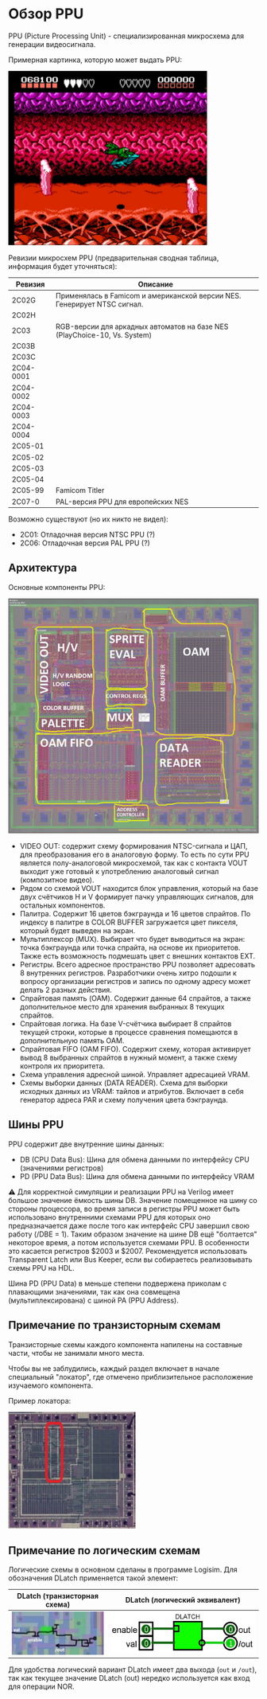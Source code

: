 # Обзор PPU

PPU (Picture Processing Unit) - специализированная микросхема для генерации видеосигнала.

Примерная картинка, которую может выдать PPU:

<img src="/BreakingNESWiki/imgstore/ppu/battletoads.jpg" width="400px">

Ревизии микросхем PPU (предварительная сводная таблица, информация будет уточняться):

|Ревизия|Описание|
|---|---|
|2C02G|Применялась в Famicom и американской версии NES. Генерирует NTSC сигнал.|
|2C02H| |
|2C03|RGB-версии для аркадных автоматов на базе NES (PlayChoice-10, Vs. System)|
|2C03B| |
|2C03C| |
|2C04-0001| |
|2C04-0002| |
|2C04-0003| |
|2C04-0004| |
|2C05-01| |
|2C05-02| |
|2C05-03| |
|2C05-04| |
|2C05-99|Famicom Titler|
|2C07-0|PAL-версия PPU для европейских NES|

Возможно существуют (но их никто не видел):
- 2C01: Отладочная версия NTSC PPU (?)
- 2C06: Отладочная версия PAL PPU (?)

## Архитектура

Основные компоненты PPU:

![PPU_preview](/BreakingNESWiki/imgstore/PPU_preview.jpg)

- VIDEO OUT: содержит схему формирования NTSC-сигнала и ЦАП, для преобразования его в аналоговую форму. То есть по сути PPU является полу-аналоговой микросхемой, так как с контакта VOUT выходит уже готовый к употреблению аналоговый сигнал (композитное видео).
- Рядом со схемой VOUT находится блок управления, который на базе двух счётчиков H и V формирует пачку управляющих сигналов, для остальных компонентов.
- Палитра. Содержит 16 цветов бэкграунда и 16 цветов спрайтов. По индексу в палитре в COLOR BUFFER загружается цвет пикселя, который будет выведен на экран.
- Мультиплексор (MUX). Выбирает что будет выводиться на экран: точка бэкграунда или точка спрайта, на основе их приоритетов. Также есть возможность подмешать цвет с внешних контактов EXT.
- Регистры. Всего адресное пространство PPU позволяет адресовать 8 внутренних регистров. Разработчики очень хитро подошли к вопросу организации регистров и запись по одному адресу может делать 2 разных действия.
- Спрайтовая память (OAM). Содержит данные 64 спрайтов, а также дополнительное место для хранения выбранных 8 текущих спрайтов.
- Спрайтовая логика. На базе V-счётчика выбирает 8 спрайтов текущей строки, которые в процессе сравнения помещаются в дополнительную память OAM.
- Спрайтовая FIFO (OAM FIFO). Содержит схему, которая активирует вывод 8 выбранных спрайтов в нужный момент, а также схему контроля их приоритета.
- Схема управления адресной шиной. Управляет адресацией VRAM.
- Схемы выборки данных (DATA READER). Схема для выборки исходных данных из VRAM: тайлов и атрибутов. Включает в себя генератор адреса PAR и схему получения цвета бэкграунда.

## Шины PPU

PPU содержит две внутренние шины данных:
- DB (CPU Data Bus): Шина для обмена данными по интерфейсу CPU (значениями регистров)
- PD (PPU Data Bus): Шина для обмена данными по интерфейсу VRAM

:warning: Для корректной симуляции и реализации PPU на Verilog имеет большое значение ёмкость шины DB. Значение помещенное на шину со стороны процессора, во время записи в регистры PPU может быть использовано внутренними схемами PPU для которых оно предназначается даже после того как интерфейс CPU завершил свою работу (/DBE = 1). Таким образом значение на шине DB ещё "болтается" некоторое время, а потом используется схемами PPU. В особенности это касается регистров $2003 и $2007. Рекомендуется использовать Transparent Latch или Bus Keeper, если вы собираетесь реализовывать схемы PPU на HDL.

Шина PD (PPU Data) в меньше степени подвержена приколам с плавающими значениями, так как она совмещена (мультиплексирована) с шиной PA (PPU Address).

## Примечание по транзисторным схемам

Транзисторные схемы каждого компонента напилены на составные части, чтобы не занимали много места.

Чтобы вы не заблудились, каждый раздел включает в начале специальный "локатор", где отмечено приблизительное расположение изучаемого компонента.

Пример локатора:

![ppu_locator_rails_left](/BreakingNESWiki/imgstore/ppu/ppu_locator_rails_left.jpg)

## Примечание по логическим схемам

Логические схемы в основном сделаны в программе Logisim. Для обозначения DLatch применяется такой элемент:

|DLatch (транзисторная схема)|DLatch (логический эквивалент)|
|---|---|
|![dlatch_tran](/BreakingNESWiki/imgstore/dlatch_tran.jpg)|![dlatch_logic](/BreakingNESWiki/imgstore/dlatch_logic.jpg)|

Для удобства логический вариант DLatch имеет два выхода (`out` и `/out`), так как текущее значение DLatch (out) нередко используется как вход для операции NOR.
